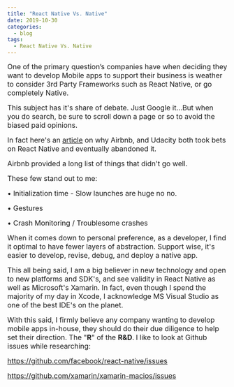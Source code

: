 ```yaml
---
title: "React Native Vs. Native"
date: 2019-10-30
categories:
  - blog
tags:
  - React Native Vs. Native
---
```


<span style="font-size:12pt">One of the primary question’s companies have when deciding they want to develop Mobile apps to support their business is weather to consider 3rd Party Frameworks such as React Native,
or go completely Native. </span>

<span style="font-size:12pt">This subject has it's share of debate.  Just Google it...But when you do search, be sure to scroll down a page or so to avoid the biased paid opinions. </span>

<span style="font-size:12pt">In fact here's an [article](https://adtmag.com/articles/2018/07/10/abandon-react-native.aspx) on why Airbnb, and Udacity both took bets on React Native and eventually abandoned it.</span>

<span style="font-size:12pt">Airbnb provided a long list of things that didn't go well. </span>

<span style="font-size:12pt">These few stand out to me:</span>

<span style="font-size:12pt">• Initialization time - Slow launches are huge no no.</span>

<span style="font-size:12pt">• Gestures</span>

<span style="font-size:12pt">• Crash Monitoring / Troublesome crashes</span>

<span style="font-size:12pt">When it comes down to personal preference, as a developer, I find it optimal to have fewer layers of abstraction.  Support wise, it's easier to develop, revise, debug, and deploy a native app. </span>

<span style="font-size:12pt">This all being said, I am a big believer in new technology and open to new platforms and SDK's, and see validity in React Native as well as Microsoft's Xamarin.   In fact, even though I spend the majority of my day in Xcode, I acknowledge MS Visual Studio as one of the best IDE's on the planet. </span>


<span style="font-size:12pt">With this said, I firmly believe any company wanting to develop mobile apps in-house, they should do their due diligence to help set their direction.  The "**R**" of the **R&D**.</span>
<span style="font-size:12pt">I like to look at Github issues while researching:</span>

<span style="font-size:12pt">https://github.com/facebook/react-native/issues</span>

<span style="font-size:12pt">https://github.com/xamarin/xamarin-macios/issues</span>


